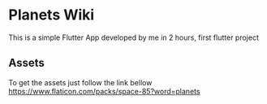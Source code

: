# Planets Wiki

This is a simple Flutter App developed by me in 2 hours, first flutter project

## Assets

To get the assets just follow the link bellow
https://www.flaticon.com/packs/space-85?word=planets
